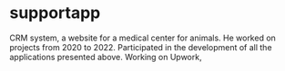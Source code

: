 # supportapp

CRM system, a website for a medical center for animals. 
He worked on projects from 2020 to 2022. 
Participated in the development of all the applications presented above. 
Working on Upwork,
